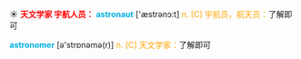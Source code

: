 ☀ <font color="red">**天文学家 宇航人员：**</font>
<font color="sky blue">**astronaut**</font> ['æstrənɔ:t] 
<font color="orange">n. [C] 宇航员，航天员：</font>了解即可

<font color="sky blue">**astronomer**</font> [ə'strɒnəmə(r)] 
<font color="orange">n. [C] 天文学家：</font>了解即可

